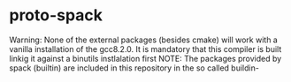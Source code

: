 # proto-spack
Warning: None of the external packages (besides cmake) will work with a vanilla installation of the gcc8.2.0. It is mandatory that this compiler is built linkig it against a binutils instlalation first
NOTE: The packages provided by spack (builtin) are included in this repository in the so called buildin-
